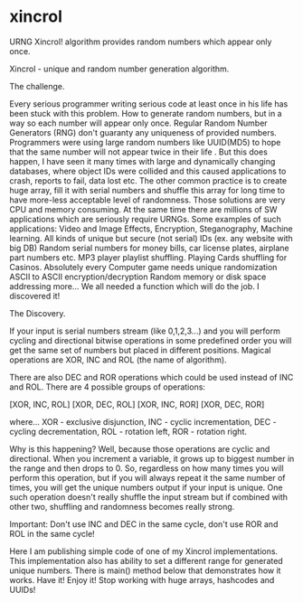 # xincrol
URNG Xincrol! algorithm provides random numbers which appear only once.

Xincrol - unique and random number generation algorithm.

The challenge.


Every serious programmer writing serious code at least once in his life has been stuck with this problem.
How to generate random numbers, but in a way so each number will appear only once.
Regular Random Number Generators (RNG) don't guaranty any uniqueness of provided numbers.
Programmers were using large random numbers like UUID(MD5) to hope that the same number will not appear twice in their life . But this does happen, I have seen it many times with large and dynamically changing databases, where object IDs were collided and this caused applications to crash, reports to fail, data lost etc.
The other common practice is to create huge array, fill it with serial numbers and shuffle this array for long time to have more-less acceptable level of randomness.
Those solutions are very CPU and memory consuming.
At the same time there are millions of SW applications which are seriously require URNGs.
Some examples of such applications:
Video and Image Effects,
Encryption, 
Steganography, Machine learning.
All kinds of unique but secure (not serial) IDs (ex. any website with big DB)
Random serial numbers for money bills, car license plates, airplane part numbers etc. 
MP3 player playlist shuffling.
Playing Cards shuffling for Casinos.
Absolutely every Computer game needs unique randomization
ASCII to ASCII encryption/decryption 
Random memory or disk space addressing
more...
We all needed a function which will do the job.
I discovered it!


The Discovery.


If your input is serial numbers stream (like 0,1,2,3...) and you will perform cycling and directional bitwise operations in some predefined order you will get the same set of numbers but placed in different positions.
Magical operations are XOR, INC and ROL (the name of algorithm).

There are also DEC and ROR operations which could be used instead of INC and ROL.
There are 4 possible groups of operations:

[XOR, INC, ROL] 
[XOR, DEC, ROL]
[XOR, INC, ROR]
[XOR, DEC, ROR]

where...
XOR - exclusive disjunction,
INC - cyclic incrementation,
DEC - cycling decrementation,
ROL - rotation left,
ROR - rotation right.

Why is this happening? Well, because those operations are cyclic and directional. When you increment a variable, it grows up to biggest number in the range and then drops to 0. So, regardless on how many times you will perform this operation, but if you will always repeat it the same number of times, you will get the unique numbers output if your input is unique. One such operation doesn't really shuffle the input stream but if combined with other two, shuffling and randomness becomes really strong.

Important: Don't use INC and DEC  in the same cycle, don't use ROR and ROL in the same cycle!

Here I am publishing simple code of one of my Xincrol implementations.
This implementation also has ability to set a different range for generated unique numbers.
There is main() method below that demonstrates how it works. 
Have it! Enjoy it! 
Stop working with huge arrays, hashcodes and UUIDs!
